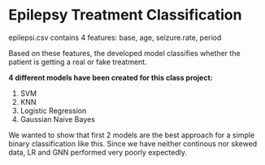 # Epilepsy Treatment Classification
epilepsi.csv contains 4 features: base, age, seizure.rate, period  
  
Based on these features, the developed model classifies whether the patient is getting a real or fake treatment.  
  

**4 different models have been created for this class project:**  

1) SVM
2) KNN
3) Logistic Regression
4) Gaussian Naive Bayes

We wanted to show that first 2 models are the best approach for a simple binary classification like this. Since we have neither continous nor skewed data, LR and GNN performed very poorly expectedly.
